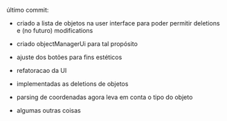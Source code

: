 último commit:

- criado a lista de objetos na user interface para poder permitir deletions e (no futuro) modifications

- criado objectManagerUi para tal propósito

- ajuste dos botões para fins estéticos

- refatoracao da UI

- implementadas as deletions de objetos

- parsing de coordenadas agora leva em conta o tipo do objeto

- algumas outras coisas